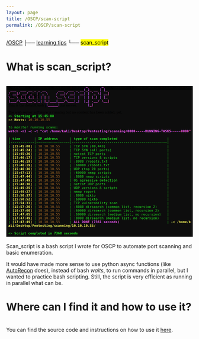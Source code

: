 ```yaml
---
layout: page
title: /OSCP/scan-script
permalink: /OSCP/scan-script
---
```


<a href="/OSCP">/OSCP</a>
 ├── <a href="/OSCP/learning-tips">learning tips</a>
 └── <mark>scan_script</mark>

<h1>What is scan_script?</h1>

<p><br><img src="/OSCP/execution-example.png" alt="execution example" width="800" height="auto"></p>

<p>Scan_script is a bash script I wrote for OSCP to automate port scanning and basic enumeration.</p>

<p>It would have made more sense to use python async functions (like <a href="https://github.com/Tib3rius/AutoRecon" target="_blank" rel="noopener noreferrer">AutoRecon</a> does), instead of bash <i>waits</i>, to run commands in parallel, but I wanted to practice bash scripting. Still, the script is very efficient as running in parallel what can be.</p>

<h1>Where can I find it and how to use it?</h1>

<p><br>You can find the source code and instructions on how to use it <a href="https://github.com/Plotkine/scan_script" target="_blank" rel="noopener noreferrer">here</a>.</p>
